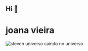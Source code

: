 ## Hi 👋
# joana vieira
![steven universo caindo no universo](https://pa1.aminoapps.com/7466/ec3b1e9d54471847efd15033cbdf269c9b4c3ed4r1-356-200_hq.gif "steven universo caindo no universo.")
<!-- 
**janinha-png/janinha-png** is a ✨ _special_ ✨ repository because its `README.md` (this file) appears on your GitHub profile.

<br>
## Links

You may be using [Markdown Live Preview](https://www.roblox.com//).
